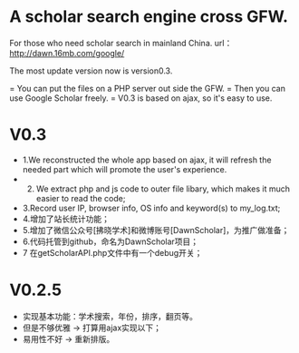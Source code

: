 # A scholar search engine cross GFW.
For those who need scholar search in mainland China.
url：http://dawn.16mb.com/google/ 

The most update version now is version0.3.

 = You can put the files on a PHP server out side the GFW.
 = Then you can use Google Scholar freely.
 = V0.3 is based on ajax, so it's easy to use.



# V0.3
 - 1.We reconstructed the whole app based on ajax, it will refresh the needed part which will promote the user's experience.
 - 2. We extract php and js code to outer file libary, which makes it much easier to read the code;
 - 3.Record user IP, browser info, OS info and keyword(s) to my_log.txt;
 - 4.增加了站长统计功能；
 - 5.增加了微信公众号[拂晓学术]和微博账号[DawnScholar]，为推广做准备；
 - 6.代码托管到github，命名为DawnScholar项目；
 - 7 在getScholarAPI.php文件中有一个debug开关；



# V0.2.5
 - 实现基本功能：学术搜索，年份，排序，翻页等。
 - 但是不够优雅 -> 打算用ajax实现以下；
 - 易用性不好 -> 重新排版。

